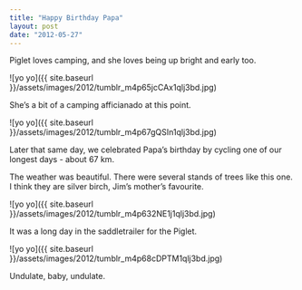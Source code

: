 ```yaml
---
title: "Happy Birthday Papa"
layout: post
date: "2012-05-27"
---
```


Piglet loves camping, and she loves being up bright and early too.

![yo yo]({{ site.baseurl }}/assets/images/2012/tumblr_m4p65jcCAx1qlj3bd.jpg)

She’s a bit of a camping afficianado at this point.

![yo yo]({{ site.baseurl }}/assets/images/2012/tumblr_m4p67gQSIn1qlj3bd.jpg)

Later that same day, we celebrated Papa’s birthday by cycling one of our longest days - about 67 km.

The weather was beautiful. There were several stands of trees like this one. I think they are silver birch, Jim’s mother’s favourite.

![yo yo]({{ site.baseurl }}/assets/images/2012/tumblr_m4p632NE1j1qlj3bd.jpg)

It was a long day in the saddletrailer for the Piglet.

![yo yo]({{ site.baseurl }}/assets/images/2012/tumblr_m4p68cDPTM1qlj3bd.jpg)

Undulate, baby, undulate.
